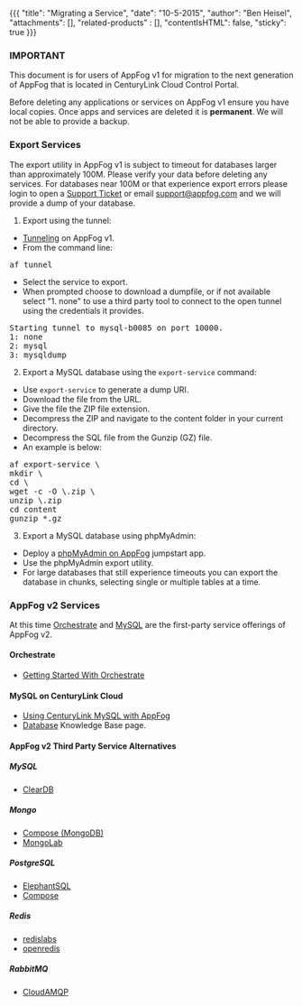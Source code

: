 {{{
  "title": "Migrating a Service",
  "date": "10-5-2015",
  "author": "Ben Heisel",
  "attachments": [],
  "related-products" : [],
  "contentIsHTML": false,
  "sticky": true
}}}

### IMPORTANT

This document is for users of AppFog v1 for migration to the next generation of AppFog that is located in CenturyLink Cloud Control Portal.

Before deleting any applications or services on AppFog v1 ensure you have local copies. Once apps and services are deleted it is **permanent**. We will not be able to provide a backup.


### Export Services
The export utility in AppFog v1 is subject to timeout for databases larger than approximately 100M. Please verify your data before deleting any services. For databases near 100M or that experience export errors please login to open a [Support Ticket](https://support.appfog.com/tickets/new) or email support@appfog.com and we will provide a dump of your database.

1. Export using the tunnel:
  * [Tunneling](service-database-content-management-tunneling.md) on AppFog v1.
  * From the command line:
<pre>af tunnel</pre>
  * Select the service to export.
  * When prompted choose to download a dumpfile, or if not available select "1. none" to use a third party tool to connect to the open tunnel using the credentials it provides.
<pre>Starting tunnel to mysql-b0085 on port 10000.
1: none
2: mysql
3: mysqldump
</pre>
2. Export a MySQL database using the `export-service` command:
  * Use `export-service` to generate a dump URI.
  * Download the file from the URL.
  * Give the file the ZIP file extension.
  * Decompress the ZIP and navigate to the content folder in your current directory.
  * Decompress the SQL file from the Gunzip (GZ) file.
  * An example is below:
<pre>af export-service \<service_name\>
mkdir \<service_name\>
cd \<service_name\>
wget -c -O \<service_name\>.zip \<URL_provided_by_export-service_command\>
unzip \<service_name\>.zip
cd content
gunzip *.gz
</pre>
3. Export a MySQL database using phpMyAdmin:
  * Deploy a [phpMyAdmin on AppFog](phpmyadmin-on-appfog.md) jumpstart app.
  * Use the phpMyAdmin export utility.
  * For large databases that still experience timeouts you can export the database in chunks, selecting single or multiple tables at a time.

### AppFog v2 Services
At this time [Orchestrate](https://orchestrate.io/) and [MySQL](https://www.ctl.io/dbaas/) are the first-party service offerings of AppFog v2.

#### Orchestrate
* [Getting Started With Orchestrate](https://orchestrate.io/docs)

#### MySQL on CenturyLink Cloud
* [Using CenturyLink MySQL with AppFog](../AppFog/using-ctl-mysql-with-appfog-apps.md)
* [Database](../Database/) Knowledge Base page.

#### AppFog v2 Third Party Service Alternatives

##### MySQL
* [ClearDB](https://www.cleardb.com/)

##### Mongo
* [Compose (MongoDB)](https://www.compose.io/)
* [MongoLab](https://mongolab.com/)

##### PostgreSQL
* [ElephantSQL](http://www.elephantsql.com/)
* [Compose](https://www.compose.io/)

##### Redis
* [redislabs](https://redislabs.com/)
* [openredis](https://openredis.com/)

##### RabbitMQ
* [CloudAMQP](https://www.cloudamqp.com/)

